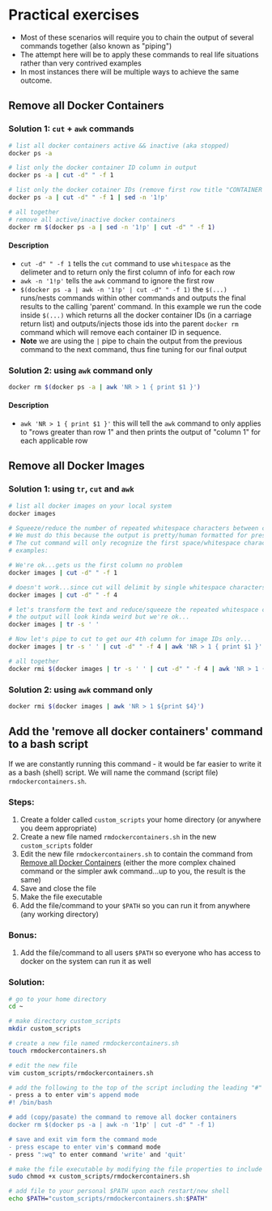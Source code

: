 # Practical exercises

- Most of these scenarios will require you to chain the output of several commands together (also known as "piping")
- The attempt here will be to apply these commands to real life situations rather than very contrived examples
- In most instances there will be multiple ways to achieve the same outcome.

## Remove all Docker Containers

### Solution 1: ```cut``` + ```awk``` commands

```bash
# list all docker containers active && inactive (aka stopped)
docker ps -a

# list only the docker container ID column in output
docker ps -a | cut -d" " -f 1

# list only the docker cotainer IDs (remove first row title "CONTAINER ID")
docker ps -a | cut -d" " -f 1 | sed -n '1!p'

# all together
# remove all active/inactive docker containers
docker rm $(docker ps -a | sed -n '1!p' | cut -d" " -f 1)
```
#### Description

- ```cut -d" " -f 1``` tells the ```cut``` command to use ```whitespace``` as the delimeter and to return only the first column of info for each row
- ```awk -n '1!p'``` tells the ```awk``` command to ignore the first row
- ```$(docker ps -a | awk -n '1!p' | cut -d" " -f 1)``` the ```$(...)``` runs/nests commands within other commands and outputs the final results to the calling 'parent' command.  In this example we run the code inside ```$(...)``` which returns all the docker container IDs (in a carriage return list) and outputs/injects those ids into the parent ```docker rm``` command which will remove each container ID in sequence.
- **Note** we are using the ```|``` pipe to chain the output from the previous command to the next command, thus fine tuning for our final output

### Solution 2: using ```awk``` command only

```bash
docker rm $(docker ps -a | awk 'NR > 1 { print $1 }')
```

#### Description 
- ```awk 'NR > 1 { print $1 }'``` this will tell the ```awk``` command to only applies to "rows greater than row 1" and then prints the output of "column 1" for each applicable row

## Remove all Docker Images

### Solution 1: using ```tr```, ```cut``` and ```awk```
```bash
# list all docker images on your local system
docker images

# Squeeze/reduce the number of repeated whitespace characters between columns in a row
# We must do this because the output is pretty/human formatted for presentation/readability
# The cut command will only recognize the first space/whitespace character if we use the -d" " flag
# examples:

# We're ok...gets us the first column no problem
docker images | cut -d" " -f 1

# doesn't work...since cut will delimit by single whitespace characters...-f 4 will return the 4th whitespace which is blank
docker images | cut -d" " -f 4

# let's transform the text and reduce/squeeze the repeated whitespace characters down to one
# the output will look kinda weird but we're ok...
docker images | tr -s ' '

# Now let's pipe to cut to get our 4th column for image IDs only...
docker images | tr -s ' ' | cut -d" " -f 4 | awk 'NR > 1 { print $1 }'

# all together
docker rmi $(docker images | tr -s ' ' | cut -d" " -f 4 | awk 'NR > 1 { print $1 }')
```

### Solution 2: using ```awk``` command only

```bash
docker rmi $(docker images | awk 'NR > 1 ${print $4}')
```

## Add the 'remove all docker containers' command to a bash script

If we are constantly running this command - it would be far easier to write it as a bash (shell) script.  We will name the command (script file) ```rmdockercontainers.sh```.

### Steps:
1. Create a folder called ```custom_scripts``` your home directory (or anywhere you deem appropriate) 
2. Create a new file named ```rmdockercontainers.sh``` in the new ```custom_scripts``` folder
2. Edit the new file ```rmdockercontainers.sh``` to contain the command from [Remove all Docker Containers](#remove-all-docker-containers) (either the more complex chained command or the simpler awk command...up to you, the result is the same)
3. Save and close the file
4. Make the file executable
5. Add the file/command to your ```$PATH``` so you can run it from anywhere (any working directory)

### Bonus:
1. Add the file/command to all users ```$PATH``` so everyone who has access to docker on the system can run it as well


### Solution:

```bash
# go to your home directory
cd ~

# make directory custom_scripts
mkdir custom_scripts

# create a new file named rmdockercontainers.sh
touch rmdockercontainers.sh

# edit the new file
vim custom_scripts/rmdockercontainers.sh

# add the following to the top of the script including the leading "#"
- press a to enter vim's append mode
#! /bin/bash

# add (copy/pasate) the command to remove all docker containers
docker rm $(docker ps -a | awk -n '1!p' | cut -d" " -f 1)

# save and exit vim form the command mode
- press escape to enter vim's command mode
- press ":wq" to enter command 'write' and 'quit'

# make the file executable by modifying the file properties to include the execute bit
sudo chmod +x custom_scripts/rmdockercontainers.sh

# add file to your personal $PATH upon each restart/new shell
echo $PATH="custom_scripts/rmdockercontainers.sh:$PATH"
```
